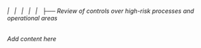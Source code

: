 ###### |   |   |   |   |   ├── Review of controls over high-risk processes and operational areas

*Add content here*